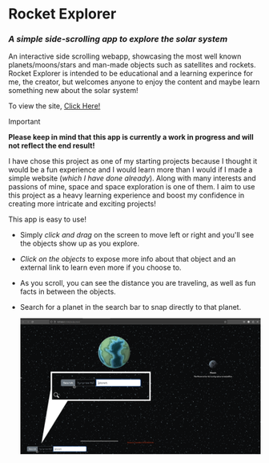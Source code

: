 # Rocket Explorer
### _A simple side-scrolling app to explore the solar system_


An interactive side scrolling webapp, showcasing the most well known planets/moons/stars and man-made objects such as satellites and rockets. Rocket Explorer is intended to be educational and a learning experince for me, the creator, but welcomes anyone to enjoy the content and maybe learn something new about the solar system!

To view the site, [Click Here!](https://rocket-explorer.codeviking.io/)

> [!IMPORTANT]
> __Please keep in mind that this app is currently a work in progress and will not reflect the end result!__

I have chose this project as one of my starting projects because I thought it would be a fun experience and I would learn more than I would if I made a simple website (_which I have done already_). Along with many interests and passions of mine, space and space exploration is one of them. I aim to use this project as a heavy learning experience and boost my confidence in creating more intricate and exciting projects!

This app is easy to use!
 - Simply _click and drag_ on the screen to move left or right and you'll see the objects show up as you explore.
 - _Click on the objects_ to expose more info about that object and an external link to learn even more if you choose to.
 - As you scroll, you can see the distance you are traveling, as well as fun facts in between the objects.
 - Search for a planet in the search bar to snap directly to that planet.
   
    ![alt text](/img/search-bar-showcase.png)
